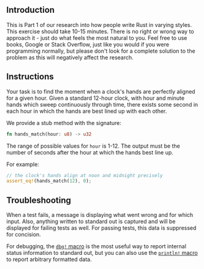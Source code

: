 ## Introduction

This is Part 1 of our research into how people write Rust in varying styles. This exercise should take 10-15 minutes. There is no right or wrong way to approach it - just do what feels the most natural to you. Feel free to use books, Google or Stack Overflow, just like you would if you were programming normally, but please don't look for a complete solution to the problem as this will negatively affect the research.

## Instructions

Your task is to find the moment when a clock's hands are perfectly aligned for a given hour. Given a standard 12-hour clock, with hour and minute hands which sweep continuously through time, there exists some second in each hour in which the hands are best lined up with each other.

We provide a stub method with the signature:

```rust
fn hands_match(hour: u8) -> u32
```

The range of possible values for `hour` is 1-12. The output must be the number of seconds after the hour at which the hands best line up.

For example:

```rust
// the clock's hands align at noon and midnight precisely
assert_eq!(hands_match(12), 0);
```

## Troubleshooting

When a test fails, a message is displaying what went wrong and for which input. Also, anything written to standard out is captured and will be displayed for failing tests as well. For passing tests, this data is suppressed for concision.

For debugging, the [`dbg!` macro](https://doc.rust-lang.org/std/macro.dbg.html) is the most useful way to report internal status information to standard out, but you can also use the [`println!` macro](https://doc.rust-lang.org/std/macro.println.html) to report arbitrary formatted data.

